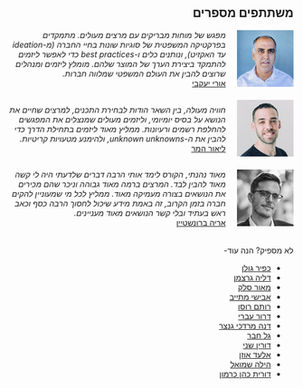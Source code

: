 <div dir="rtl">
  <h2>משתתפים מספרים</h2>
  
  <div style="display: flex; align-items: center;">
    <a href="https://www.linkedin.com/in/uriyacovy/">
      <img src="images/uri-yacovy.png" height="100" width="100" alt="Uri Yavovy" style="max-width: none; margin-left: 20px; ">
    </a>
    <span><i>מפגש של מוחות מבריקים עם מרצים מעולים. מתמקדים בפרקטיקה המשפטית של סוגיות שונות בחיי החברה (מ-ideation עד האקזיט), ונותנים כלים ו-best practices כדי לאפשר ליזמים להתמקד ביצירת הערך של המוצר שלהם. מומלץ ליזמים ומנהלים שרוצים להבין את העולם המשפטי שמלווה חברות.</i>
      <br>
      <a href="https://www.linkedin.com/in/uriyacovy/">אורי יעקבי</a></span>
  </div>
  
  <div style="display: flex; align-items: center; margin-top:20px;">
    <a href="https://www.linkedin.com/in/lior-hammer-42638411/">
      <img src="images/lior-hammer.png" height="100" width="100" alt="Lior Hammer" style="max-width: none; margin-left: 20px; ">
    </a>
    <span><i>חוויה מעולה, בין השאר הודות לבחירת התכנים, למרצים שחיים את הנושא על בסיס יומיומי, וליזמים מעולים שמנצלים את המפגשים להחלפת רשמים ורעיונות. ממליץ מאוד ליזמים בתחילת הדרך כדי להבין את ה-unknown unknowns, ולהימנע מטעויות קריטיות.</i>
      <br>
      <a href="https://www.linkedin.com/in/lior-hammer-42638411/">ליאור המר</a></span>
  </div>
  
  <div style="display: flex; align-items: center; margin-top:20px;">
    <a href="https://www.linkedin.com/in/ariebrosztein/">
      <img src="images/arie-brosztein.png" height="100" width="100" alt="Arie Brosztein" style="max-width: none; margin-left: 20px; ">
    </a>
    <span><i>מאוד נהנתי, הקורס לימד אותי הרבה דברים שלדעתי היה לי קשה מאוד להבין לבד. המרצים ברמה מאוד גבוהה וניכר שהם מכירים את הנושאים בצורה מעמיקה מאוד. ממליץ לכל מי שמעוניין להקים חברה בזמן הקרוב, זה באמת מידע שיכול לחסוך הרבה כסף וכאב ראש בעתיד ובלי קשר הנושאים מאוד מעניינים.</i>
      <br>
      <a href="https://www.linkedin.com/in/ariebrosztein/">אריה ברונשטיין</a></span>
  </div>

  <br>
  <div>
    <p>
      לא מספיק? הנה עוד-
      <ul>
        <li><a href="https://twitter.com/kfirgollan/status/1679192250163527680">כפיר גולן</a></li>
        <li><a href="https://www.linkedin.com/posts/dalya-gar_%D7%9C%D7%A4%D7%A0%D7%99-%D7%9B%D7%A9%D7%A0%D7%94-%D7%94%D7%99%D7%99%D7%AA%D7%99-%D7%91%D7%90%D7%99%D7%96%D7%94-%D7%90%D7%A8%D7%95%D7%A2-%D7%99%D7%96%D7%9E%D7%95%D7%AA-%D7%95%D7%90%D7%97%D7%93-%D7%94%D7%9E%D7%A8%D7%A6%D7%99%D7%9D-activity-7085149679725760513-SWZ4/">דליה גרצמן</a></li>
        <li><a href="https://www.linkedin.com/posts/maor-sellek-96a15129_entrepreneurship-learning-growth-activity-7085250905855467520-SGl1/">מאור סלק</a></li>
        <li><a href="https://www.linkedin.com/posts/avishayx_smashinglegal-startuplife-legalessentials-activity-7085313289886269440-SA3c/">אבישי מתייב</a></li>
        <li><a href="https://www.linkedin.com/posts/rotem-rousso-897444213_smashinglegal-activity-7085565062605660160--CKT/">רותם רוסו</a></li>
        <li><a href="https://www.linkedin.com/posts/dror-ivry-b335a4173_entrepreneurship-learning-growth-activity-7085567422698549249-bBHc/">דרור עברי</a></li>
        <li><a href="https://www.linkedin.com/posts/danamordechai_learning-growth-legal-activity-7085984050418479104-nKjB/">דנה מרדכי גנצר</a></li>
        <li><a href="https://www.linkedin.com/posts/gal-hever_smashinglegal-ebn-activity-7086040980004478976-Wsgv/">גל חבר</a></li>
        <li><a href="https://www.linkedin.com/posts/dorin-shani-b4324588_smashinglegal-activity-7094600183153401856-jctw">דורין שני</a></li>
        <li><a href="https://www.linkedin.com/posts/elad-uzan_entrepreneurs-smashing-legal-activity-7218875777436573696-gqMc">אלעד אוזן</a></li>
        <li><a href="https://www.linkedin.com/posts/hilashmuel_entrepreneurs-smashinglegal-startup-activity-7218991416062930944-X6Gb">הילה שמואל</a></li>
        <li><a href="https://www.linkedin.com/posts/dorit-cohen-carmon_%D7%9B%D7%90%D7%9C%D7%94-%D7%90%D7%A0%D7%97%D7%A0%D7%95-%D7%A6%D7%A8%D7%99%D7%9B%D7%99%D7%9D-%3F%3F%3F%3F-%3F%3F%3F%3F-%3F%3F%3F%3F-activity-7219320390739738625-0ozP/">דורית כהן כרמון</a></li>
      </ul>
    </p>
  </div>
</div>
